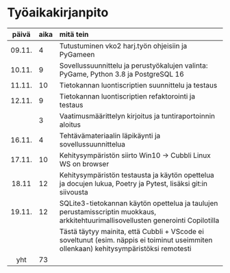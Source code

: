 # Työaikakirjanpito

| päivä | aika | mitä tein  |
| :----:|:-----| :----------|
| 09.11.| 4   | Tutustuminen vko2 harj.työn ohjeisiin ja PyGameen |
| 10.11.| 9   | Sovellussuunnittelu ja perustyökalujen valinta: PyGame, Python 3.8 ja PostgreSQL 16|
| 11.11.| 10  | Tietokannan luontiscriptien suunnittelu ja testaus|
| 12.11.| 9   | Tietokannan luontiscriptien refaktorointi ja testaus |
|       | 3   | Vaatimusmäärittelyn kirjoitus ja tuntiraportoinnin aloitus |
| 16.11.| 4   | Tehtävämateriaalin läpikäynti ja sovellussuunnittelua |
| 17.11.| 10  | Kehitysympäristön siirto Win10 -> Cubbli Linux WS on browser |
| 18.11 | 12  | Kehitysympäristön testausta ja käytön opettelua ja docujen lukua, Poetry ja Pytest, lisäksi git:in siivousta | 
| 19.11.| 12  | SQLite3-tietokannan käytön opettelua ja taulujen perustamisscriptin muokkaus, arkkitehtuurimallisovellusten generointi Copilotilla | 
|       |     | Tästä täytyy mainita, että Cubbli + VScode ei soveltunut (esim. näppis ei toiminut useimmiten ollenkaan) kehitysympäristöksi remotesti | 
| yht   | 73  | 
